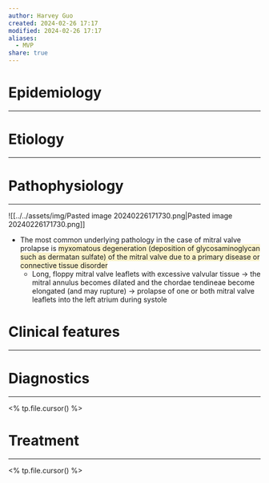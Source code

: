 ```yaml
---
author: Harvey Guo
created: 2024-02-26 17:17
modified: 2024-02-26 17:17
aliases:
  - MVP
share: true
---
```


# Epidemiology
---


# Etiology
---


# Pathophysiology
---
![[../../assets/img/Pasted image 20240226171730.png|Pasted image 20240226171730.png]]
- The most common underlying pathology in the case of mitral valve prolapse is <span style="background:rgba(240, 200, 0, 0.2)">myxomatous degeneration (deposition of glycosaminoglycan such as dermatan sulfate) of the mitral valve due to a primary disease or connective tissue disorder</span>
	- Long, floppy mitral valve leaflets with excessive valvular tissue → the mitral annulus becomes dilated and the chordae tendineae become elongated (and may rupture) → prolapse of one or both mitral valve leaflets into the left atrium during systole

# Clinical features
---


# Diagnostics
---
<% tp.file.cursor() %>

# Treatment
---
<% tp.file.cursor() %>
